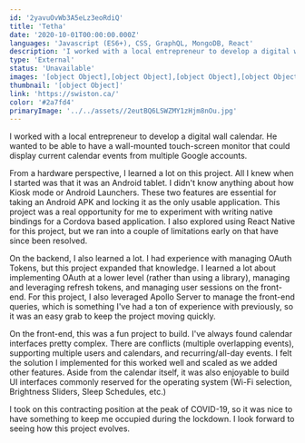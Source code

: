 ```yaml
---
id: '2yavuOvWb3A5eLz3eoRdiQ'
title: 'Tetha'
date: '2020-10-01T00:00:00.000Z'
languages: 'Javascript (ES6+), CSS, GraphQL, MongoDB, React'
description: 'I worked with a local entrepreneur to develop a digital wall calendar. He wanted to be able to have a wall-mounted touch-screen monitor that could display current calendar events from multiple Google accounts.'
type: 'External'
status: 'Unavailable'
images: '[object Object],[object Object],[object Object],[object Object]'
thumbnail: '[object Object]'
link: 'https://swiston.ca/'
color: '#2a7fd4'
primaryImage: '../../assets//2eutBQ6LSWZMY1zHjm8nOu.jpg'
---
```


I worked with a local entrepreneur to develop a digital wall calendar. He wanted to be able to have a wall-mounted touch-screen monitor that could display current calendar events from multiple Google accounts.

From a hardware perspective, I learned a lot on this project. All I knew when I started was that it was an Android tablet. I didn't know anything about how Kiosk mode or Android Launchers. These two features are essential for taking an Android APK and locking it as the only usable application. This project was a real opportunity for me to experiment with writing native bindings for a Cordova based application. I also explored using React Native for this project, but we ran into a couple of limitations early on that have since been resolved.

On the backend, I also learned a lot. I had experience with managing OAuth Tokens, but this project expanded that knowledge. I learned a lot about implementing OAuth at a lower level (rather than using a library), managing and leveraging refresh tokens, and managing user sessions on the front-end. For this project, I also leveraged Apollo Server to manage the front-end queries, which is something I've had a ton of experience with previously, so it was an easy grab to keep the project moving quickly.

On the front-end, this was a fun project to build. I've always found calendar interfaces pretty complex. There are conflicts (multiple overlapping events), supporting multiple users and calendars, and recurring/all-day events. I felt the solution I implemented for this worked well and scaled as we added other features. Aside from the calendar itself, it was also enjoyable to build UI interfaces commonly reserved for the operating system (Wi-Fi selection, Brightness Sliders, Sleep Schedules, etc.)

I took on this contracting position at the peak of COVID-19, so it was nice to have something to keep me occupied during the lockdown. I look forward to seeing how this project evolves.
